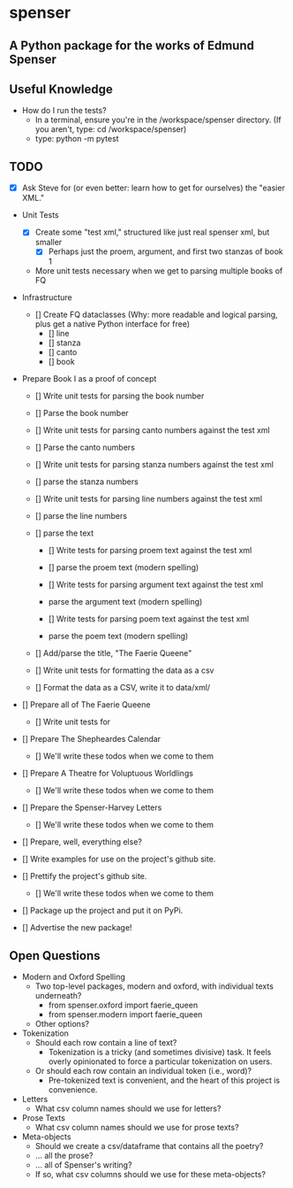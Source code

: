 # spenser
## A Python package for the works of Edmund Spenser

## Useful Knowledge
- How do I run the tests?
    - In a terminal, ensure you're in the /workspace/spenser directory. (If you aren't, type: cd /workspace/spenser)
    - type: python -m pytest

## TODO
- [X] Ask Steve for (or even better: learn how to get for ourselves) the "easier XML."

- Unit Tests
    - [X] Create some "test xml," structured like just real spenser xml, but smaller
        - [X] Perhaps just the proem, argument, and first two stanzas of book 1
    - More unit tests necessary when we get to parsing multiple books of FQ

- Infrastructure
    - [] Create FQ dataclasses (Why: more readable and logical parsing, plus get a native Python interface for free)
        - [] line
        - [] stanza
        - [] canto
        - [] book

- Prepare Book I as a proof of concept
    - [] Write unit tests for parsing the book number
    - [] Parse the book number

    - [] Write unit tests for parsing canto numbers against the test xml
    - [] Parse the canto numbers

    - [] Write unit tests for parsing stanza numbers against the test xml
    - [] parse the stanza numbers

    - [] Write unit tests for parsing line numbers against the test xml
    - [] parse the line numbers

    - [] parse the text
        - [] Write tests for parsing proem text against the test xml
        - [] parse the proem text (modern spelling)
        

        - [] Write tests for parsing argument text against the test xml
        - parse the argument text (modern spelling)

        - [] Write tests for parsing poem text against the test xml
        - parse the poem text (modern spelling)
    
    - [] Add/parse the title, "The Faerie Queene"

    - [] Write unit tests for formatting the data as a csv
    - [] Format the data as a CSV, write it to data/xml/

- [] Prepare all of The Faerie Queene
    - [] Write unit tests for 

- [] Prepare The Shepheardes Calendar
    - [] We'll write these todos when we come to them

- [] Prepare A Theatre for Voluptuous Worldlings
    - [] We'll write these todos when we come to them

- [] Prepare the Spenser-Harvey Letters
    - [] We'll write these todos when we come to them

- [] Prepare, well, everything else?

- [] Write examples for use on the project's github site.
- [] Prettify the project's github site.
    - [] We'll write these todos when we come to them
- [] Package up the project and put it on PyPi.
- [] Advertise the new package!



## Open Questions
- Modern and Oxford Spelling
    - Two top-level packages, modern and oxford, with individual texts underneath?
        - from spenser.oxford import faerie_queen
        - from spenser.modern import faerie_queen
    - Other options?
- Tokenization
    - Should each row contain a line of text?
        - Tokenization is a tricky (and sometimes divisive) task. It feels overly opinionated to force a particular tokenization on users.
    - Or should each row contain an individual token (i.e., word)?
        - Pre-tokenized text is convenient, and the heart of this project is convenience.
- Letters
    - What csv column names should we use for letters?
- Prose Texts
    - What csv column names should we use for prose texts?
- Meta-objects
    - Should we create a csv/dataframe that contains all the poetry?
    - ... all the prose?
    - ... all of Spenser's writing?
    - If so, what csv columns should we use for these meta-objects?
